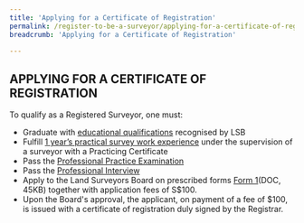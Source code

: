 ```yaml
---
title: 'Applying for a Certificate of Registration'
permalink: /register-to-be-a-surveyor/applying-for-a-certificate-of-registration/
breadcrumb: 'Applying for a Certificate of Registration'

---
```



APPLYING FOR A CERTIFICATE OF REGISTRATION
---
To qualify as a Registered Surveyor, one must:

* Graduate with [educational qualifications](/register-to-be-a-surveyor/education-qualifications/) recognised by LSB
* Fulfill [1 year’s practical survey work experience](/files/LSBLogBookandExplanatoryNotes-v1.0.docx/) under the supervision of a surveyor with a Practicing Certificate
* Pass the [Professional Practice Examination](/register-to-be-a-surveyor/professional-practice-examination/)
* Pass the [Professional Interview](/register-to-be-a-surveyor/professional-interview/)
* Apply to the Land Surveyors Board on prescribed forms [Form 1](/files/LSBForm1-Application-for-Registration.doc)(DOC, 45KB) together with application fees of S$100. 
* Upon the Board's approval, the applicant, on payment of a fee of $100,  is issued with a certificate of registration duly signed by the Registrar.
 
